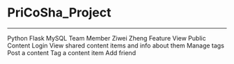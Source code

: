 # PriCoSha_Project
------------------------------------------------
Python Flask
MySQL
Team Member
Ziwei Zheng
Feature
View Public Content
Login
View shared content items and info about them
Manage tags
Post a content
Tag a content item
Add friend
